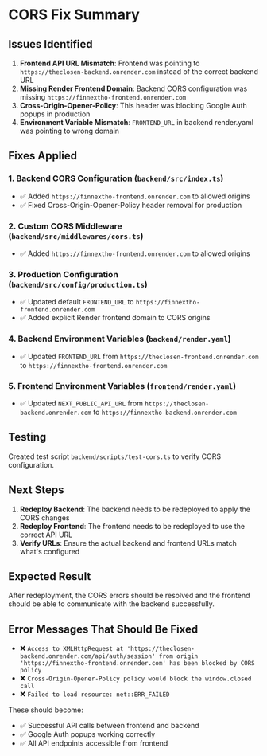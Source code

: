 # CORS Fix Summary

## Issues Identified

1. **Frontend API URL Mismatch**: Frontend was pointing to `https://theclosen-backend.onrender.com` instead of the correct backend URL
2. **Missing Render Frontend Domain**: Backend CORS configuration was missing `https://finnextho-frontend.onrender.com`
3. **Cross-Origin-Opener-Policy**: This header was blocking Google Auth popups in production
4. **Environment Variable Mismatch**: `FRONTEND_URL` in backend render.yaml was pointing to wrong domain

## Fixes Applied

### 1. Backend CORS Configuration (`backend/src/index.ts`)
- ✅ Added `https://finnextho-frontend.onrender.com` to allowed origins
- ✅ Fixed Cross-Origin-Opener-Policy header removal for production

### 2. Custom CORS Middleware (`backend/src/middlewares/cors.ts`)
- ✅ Added `https://finnextho-frontend.onrender.com` to allowed origins

### 3. Production Configuration (`backend/src/config/production.ts`)
- ✅ Updated default `FRONTEND_URL` to `https://finnextho-frontend.onrender.com`
- ✅ Added explicit Render frontend domain to CORS origins

### 4. Backend Environment Variables (`backend/render.yaml`)
- ✅ Updated `FRONTEND_URL` from `https://theclosen-frontend.onrender.com` to `https://finnextho-frontend.onrender.com`

### 5. Frontend Environment Variables (`frontend/render.yaml`)
- ✅ Updated `NEXT_PUBLIC_API_URL` from `https://theclosen-backend.onrender.com` to `https://finnextho-backend.onrender.com`

## Testing

Created test script `backend/scripts/test-cors.ts` to verify CORS configuration.

## Next Steps

1. **Redeploy Backend**: The backend needs to be redeployed to apply the CORS changes
2. **Redeploy Frontend**: The frontend needs to be redeployed to use the correct API URL
3. **Verify URLs**: Ensure the actual backend and frontend URLs match what's configured

## Expected Result

After redeployment, the CORS errors should be resolved and the frontend should be able to communicate with the backend successfully.

## Error Messages That Should Be Fixed

- ❌ `Access to XMLHttpRequest at 'https://theclosen-backend.onrender.com/api/auth/session' from origin 'https://finnextho-frontend.onrender.com' has been blocked by CORS policy`
- ❌ `Cross-Origin-Opener-Policy policy would block the window.closed call`
- ❌ `Failed to load resource: net::ERR_FAILED`

These should become:
- ✅ Successful API calls between frontend and backend
- ✅ Google Auth popups working correctly
- ✅ All API endpoints accessible from frontend 